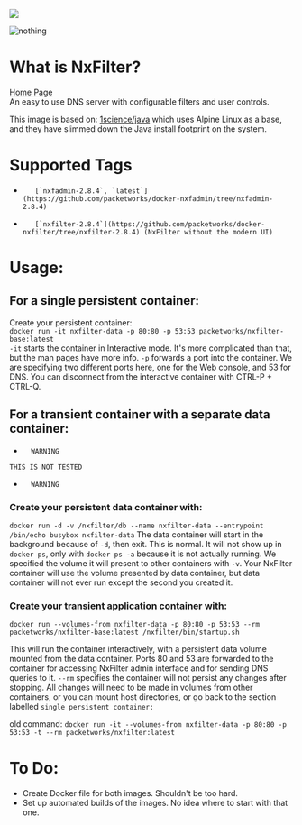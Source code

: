 [![](https://badge.imagelayers.io/packetworks/nxfilter:latest.svg)](https://imagelayers.io/?images=packetworks/nxfilter:latest 'Get your own badge on imagelayers.io')  
  
![nothing](http://www.nxfilter.org/p2/wp-content/uploads/2014/07/rb_logo41.png)  

# What is NxFilter?
  
[Home Page](http://www.nxfilter.org/)  
An easy to use DNS server with configurable filters and user controls.
  
This image is based on: [1science/java](https://registry.hub.docker.com/u/1science/java/) which uses Alpine Linux as a base, and they have slimmed down the Java install footprint on the system.

# Supported Tags

-        [`nxfadmin-2.8.4`, `latest`](https://github.com/packetworks/docker-nxfadmin/tree/nxfadmin-2.8.4)
-        [`nxfilter-2.8.4`](https://github.com/packetworks/docker-nxfilter/tree/nxfilter-2.8.4) (NxFilter without the modern UI)

# Usage:

## For a single persistent container:

Create your persistent container:  
```docker run -it nxfilter-data -p 80:80 -p 53:53 packetworks/nxfilter-base:latest```  
```-it``` starts the container in Interactive mode. It's more complicated than that, but the man pages have more info. ```-p``` forwards a port into the container. We are specifying two different ports here, one for the Web console, and 53 for DNS. You can disconnect from the interactive container with CTRL-P + CTRL-Q.

## For a transient container with a separate data container:

- ```   WARNING  ```  

```THIS IS NOT TESTED```  

- ```   WARNING  ```  

### Create your persistent data container with:  
```docker run -d -v /nxfilter/db --name nxfilter-data --entrypoint /bin/echo busybox nxfilter-data``` The data container will start in the background because of ```-d```, then exit. This is normal. It will not show up in ```docker ps```, only with ```docker ps -a``` because it is not actually running. We specified the volume it will present to other containers with ```-v```. Your NxFilter container will use the volume presented by data container, but data container will not ever run except the second you created it.  
  
### Create your transient application container with:  
```docker run --volumes-from nxfilter-data -p 80:80 -p 53:53 --rm packetworks/nxfilter-base:latest /nxfilter/bin/startup.sh```

This will run the container interactively, with a persistent data volume mounted from the data container. Ports 80 and 53 are forwarded to the container for accessing NxFilter admin interface and for sending DNS queries to it. ```--rm``` specifies the container will not persist any changes after stopping. All changes will need to be made in volumes from other containers, or you can mount host directories, or go back to the section labelled ```single persistent container:```

old command: ```docker run -it --volumes-from nxfilter-data -p 80:80 -p 53:53 -t --rm packetworks/nxfilter:latest```


# To Do:
- Create Docker file for both images. Shouldn't be too hard.
- Set up automated builds of the images. No idea where to start with that one.
